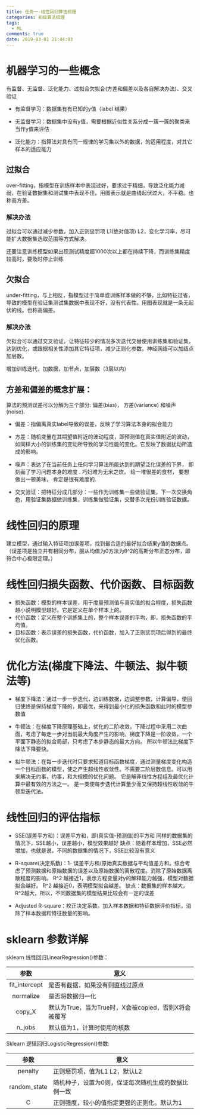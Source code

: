 ```yaml
---
title: 任务一-线性回归算法梳理
categories: 初级算法梳理
tags:
  - ML
comments: true
date: 2019-03-01 21:44:03
---
```


# 机器学习的一些概念

有监督、无监督、泛化能力、过拟合欠拟合(方差和偏差以及各自解决办法)、交叉验证

* 有监督学习：数据集有有已知的y值（label 结果）

* 无监督学习：数据集中没有y值，需要根据近似性关系分成一簇一簇的聚类来当作y值来评估

* 泛化能力：指算法对具有同一规律的学习集以外的数据，的适用程度，对其它样本的适应能力

<!--more-->

## 过拟合

over-fitting，指模型在训练样本中表现过好，要求过于精细，导致泛化能力减弱，在验证数据集和测试集中表现不佳。用图表示就是曲线起伏过大，不平稳。也称高方差。

### 解决办法

过拟合可以通过减少参数，加入正则惩罚项 L1(绝对值项) L2，变化学习率，尽可能扩大数据集选取范围等方式解决。

还要注意训练模型如果出现测试精度超1000次以上都在持续下降，而训练集精度较高时，要及时停止训练

## 欠拟合

under-fitting，与上相反，指模型过于简单或训练样本做的不够，比如特征过省，导致的模型在验证集测试集数据中表现不好，没有代表性。用图表现就是一条无起伏的线。也称高偏差。

### 解决办法

欠拟合可以通过交叉验证，让特征较少的情况多次迭代交替使用训练集和验证集，达到优化，或跟据相关性添加其它特征项，减少正则化参数。神经网络可以加结点加层数。

增加训练迭代，加数据，加节点，加层数（3层以内）

## 方差和偏差的概念扩展：

算法的预测误差可以分解为三个部分: 偏差(bias)， 方差(variance) 和噪声(noise).

* 偏差：指偏离真实label导致的误差，反映了学习算法本身的拟合能力
* 方差：随机变量在其期望值附近的波动程度，即预测值在真实值附近的波动，如同样大小的训练集的变动所导致的学习性能的变化。它反映了数据扰动所造成的影响。
* 噪声：表达了在当前任务上任何学习算法所能达到的期望泛化误差的下界， 即 刻画了学习问题本身的难度 . 巧妇难为无米之炊， 给一堆很差的食材， 要想做出一顿美味， 肯定是很有难度的.

* 交叉验证：把特征分成几部分：一些作为训练集一些做验证集，下一次交换角色，用验证集数据做训练集，训练集做验证集，交替多次充份训练验证数据。

# 线性回归的原理

建立模型，通过输入特征项加误差项，找到最合适的最好拟合结果y值的数据点。
（误差项是独立并有相同分布，服从均值为0方法为θ^2的高斯分布正态分布，即符合中心极限定理。）

# 线性回归损失函数、代价函数、目标函数

* 损失函数：模型的样本误差，用于度量预测值与真实值的拟合程度，损失函数越小说明模型越好。它是定义在单个样本上的。
* 代价函数：定义在整个训练集上的，整个样本误差的平均，即，损失函数的平均值。
* 目标函数：表示误差的损失函数，代价函数，加入了正则惩罚项后得到的最终优化函数。

# 优化方法(梯度下降法、牛顿法、拟牛顿法等)

* 梯度下降法：通过一步一步迭代，边训练数据，边调整参数，计算偏导，使回归使终是保持梯度下降的，即最优，来得到最小化的损失函数和此时的模型参数值

* 牛顿法：在梯度下降原理基础上，优化的二阶收敛，下降过程中采用二次曲面，考虑了每走一步对当前最大角度产生的影响，梯度下降是一阶收敛，一个平面下静态的拟合局部，只考虑了本步静态的最大方向。
所以牛顿法比梯度下降法下降要快。

* 拟牛顿法：在每一步迭代时只要求知道目标函数梯度，通过测量梯度变化构造一个目标函数的模型，使之产生超线性收敛性。不需要二阶层数信息。可以用来解决无约事，约事，和大规模的优化问题。
它是解非线性方程组及最优化计算中最有效的方法之一。
是一类使每步迭代计算量少而又保持超线性收敛的牛顿型迭代法。

# 线性回归的评估指标

* SSE(误差平方和)：误差平方和，即(真实值-预测值)的平方和
同样的数据集的情况下，SSE越小，误差越小，模型效果越好
缺点：随着样本增加，SSE必然增加，也就是说，不同的数据集的情况下，SSE比较没有意义

* R-square(决定系数)：1- 误差平方和/原始真实数据与平均值差方和。综合考虑了预测数据和原始数据的误差以及原始数据的离散程度。消除了原始数据离散程度的影响。
R^2 越接近1，表示方程变量对y的解释能力越强，模型对数据拟合越好。
R^2 越接近0，表明模型拟合越差。
缺点：数据集的样本越大，R^2越大，所以，不同数据集的模型结果比较会有一定的误差

* Adjusted R-square：校正决定系数。加入样本数据和特征数据评价指标，消除了样本数据和特征数量的影响。

# sklearn 参数详解

sklearn 线性回归LinearRegression()参数：

| 参数 | 意义 |
|:---:|---|
| fit_intercept | 是否有截据，如果没有则直线过原点 |
| normalize | 是否将数据归一化 |
| copy_X | 默认为True，当为True时，X会被copied，否则X将会被覆写 |
| n_jobs | 默认值为1，计算时使用的核数 |

Sklearn 逻辑回归LogisticRegression()参数:

| 参数 | 意义 |
|:---:|---|
| penalty | 正则惩罚项，值为L1 L2，默认L2 |
| random_state | 随机种子，设置为0则，保证每次随机生成的数据比例一致 |
| C | 正则强度，较小的值指定更强的正则化。默认为1 |
